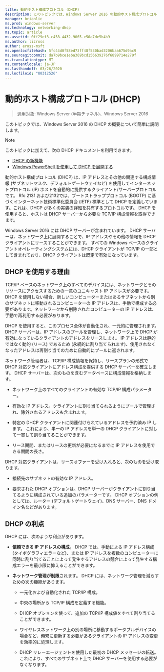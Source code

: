 ```yaml
---
title: 動的ホスト構成プロトコル (DHCP)
description: このトピックでは、Windows Server 2016 の動的ホスト構成プロトコル (DHCP) の概要について説明します。
manager: brianlic
ms.prod: windows-server
ms.technology: networking-dhcp
ms.topic: article
ms.assetid: 0ff29ef3-c458-4432-9065-e50a7de5b4b9
ms.author: lizross
author: eross-msft
ms.openlocfilehash: 5fc44d0f58ed73ff48f530bad3206baa675d9ac9
ms.sourcegitcommit: da7b9bce1eba369bcd156639276f6899714e279f
ms.translationtype: MT
ms.contentlocale: ja-JP
ms.lasthandoff: 03/26/2020
ms.locfileid: "80312526"
---
```

# <a name="dynamic-host-configuration-protocol-dhcp"></a>動的ホスト構成プロトコル (DHCP)

>適用対象: Windows Server (半期チャネル)、Windows Server 2016

このトピックでは、Windows Server 2016 の DHCP の概要について簡単に説明します。

> [!NOTE]
> このトピックに加えて、次の DHCP ドキュメントを利用できます。
>
> - [DHCP の新機能](What-s-New-in-DHCP.md)
> - [Windows PowerShell を使用して DHCP を展開する](dhcp-deploy-wps.md)

動的ホスト構成プロトコル (DHCP) は、IP アドレスとその他の関連する構成情報 (サブネットマスク、デフォルトゲートウェイなど) を使用してインターネットプロトコル (IP) ホストを自動的に提供するクライアント/サーバープロトコルです。 Rfc 2131 および2132では、ブートストラッププロトコル (BOOTP) に基づくインターネット技術標準化委員会 (IETF) 標準として DHCP を定義しています。これは、DHCP が多くの実装の詳細を共有するプロトコルです。 DHCP を使用すると、ホストは DHCP サーバーから必要な TCP/IP 構成情報を取得できます。

Windows Server 2016 には DHCP サーバーが含まれています。 DHCP サーバーは、ネットワーク上に展開することで、IP アドレスやその他の情報を DHCP クライアントにリースすることができます。 すべての Windows ベースのクライアントオペレーティングシステムには、DHCP クライアントが TCP/IP の一部として含まれており、DHCP クライアントは既定で有効になっています。

## <a name="why-use-dhcp"></a>DHCP を使用する理由

TCP/IP ベースのネットワーク上のすべてのデバイスには、ネットワークとそのリソースにアクセスするための一意のユニキャスト IP アドレスが必要です。 DHCP を使用しない場合、新しいコンピューターまたはあるサブネットから別のサブネットに移動されるコンピューターの IP アドレスは、手動で構成する必要があります。ネットワークから削除されたコンピューターの IP アドレスは、手動で再利用する必要があります。

DHCP を使用すると、このプロセス全体が自動化され、一元的に管理されます。 DHCP サーバーは、IP アドレスのプールを管理し、ネットワーク上で DHCP が有効になっているクライアントのアドレスをリースします。 IP アドレスは静的ではなく動的 (リース) であるため (永続的に割り当てられます)、使用されなくなったアドレスは再割り当てのために自動的にプールに返されます。

ネットワーク管理者は、TCP/IP 構成情報を保持し、リースプランの形式で DHCP 対応クライアントにアドレス構成を提供する DHCP サーバーを確立します。 DHCP サーバーは、次のものを含むデータベースに構成情報を格納します。

- ネットワーク上のすべてのクライアントの有効な TCP/IP 構成パラメーター。

- 有効な IP アドレス。クライアントに割り当てられるようにプールで管理され、除外されるアドレスも含まれます。

- 特定の DHCP クライアントに関連付けられているアドレスを予約済み IP します。 これにより、単一の IP アドレスを単一の DHCP クライアントに対して一貫して割り当てることができます。

- リース期間、またはリースの更新が必要になるまでに IP アドレスを使用できる期間の長さ。

DHCP 対応クライアントは、リースオファーを受け入れると、次のものを受け取ります。

- 接続先のサブネットの有効な IP アドレス。  
  
- 要求された DHCP オプションは、DHCP サーバーがクライアントに割り当てるように構成されている追加のパラメーターです。 DHCP オプションの例としては、ルーター (デフォルトゲートウェイ)、DNS サーバー、DNS ドメイン名などがあります。

## <a name="benefits-of-dhcp"></a>DHCP の利点

DHCP には、次のような利点があります。

- **信頼できる IP アドレスの構成**。 DHCP では、手動による IP アドレス構成 (タイポグラフィエラーなど)、または IP アドレスを複数のコンピューターに同時に割り当てることによって発生するアドレスの競合によって発生する構成エラーを最小限に抑えることができます。

- **ネットワーク管理が制限**されます。 DHCP には、ネットワーク管理を減らすための次の機能があります。

    - 一元化および自動化された TCP/IP 構成。

    - 中央の場所から TCP/IP 構成を定義する機能。

    - DHCP オプションを使って、追加の TCP/IP 構成値をすべて割り当てることができます。

    - ワイヤレスネットワーク上の別の場所に移動するポータブルデバイスの場合など、頻繁に更新する必要があるクライアントの IP アドレスの変更を効率的に処理します。

    - DHCP リレーエージェントを使用した最初の DHCP メッセージの転送。これにより、すべてのサブネット上で DHCP サーバーを使用する必要がなくなります。

